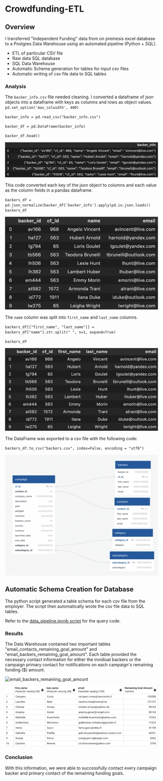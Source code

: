 # Crowdfunding-ETL

## Overview

I transferred "Independent Funding" data from on premesis excel database to a Postgres Data Warehouse using an automated pipeline (Python + SQL).
- ETL of particular CSV file
- Raw data SQL database
- SQL Data Warehouse
- Automatic Schema generation for tables for input csv files
- Automatic writing of csv file data to SQL tables

### Analysis

The `backer_info.csv` file needed cleaning. I converted a dataframe of json objects into a dataframe with keys as columns and rows as object values.
`pd.set_option('max_colwidth', 400)`

`backer_info = pd.read_csv("backer_info.csv")`

`backer_df = pd.DataFrame(backer_info)`

`backer_df.head()`

![backer_df](https://github.com/willmino/Crowdfunding-ETL/blob/main/images/backer_info.png)

This code converted each key of the json object to columns and each value as the column fields in a pandas dataframe.

`backers_df = pd.json_normalize(backer_df['backer_info'].apply(pd.io.json.loads))`
`backers_df`

![backer_info_df](https://github.com/willmino/Crowdfunding-ETL/blob/main/images/backers_d01.png)

The `name` column was split into `first_name` and `last_name` columns.

`backers_df[["first_name", "last_name"]] = backers_df["name"].str.split(" ", n=1, expand=True)`

`backers_df`

![backers_df](https://github.com/willmino/Crowdfunding-ETL/blob/main/images/backers_df.png)

The DataFrame was exported to a csv file with the following code:

`backers_df.to_csv("backers.csv", index=False, encoding = "utf8")`

![crowdfunding_db_relationships](https://github.com/willmino/Crowdfunding-ETL/blob/main/images/crowdfunding_db_relationships.png)

## Automatic Schema Creation for Database
The python script generated a table schema for each csv file from the employer.
The script then automatically wrote the csv file data to SQL tables.

Refer to the [data_pipeline.ipynb script](https://github.com/willmino/Crowdfunding-ETL/blob/main/scripts/data_pipeline.ipynb) for the query code.

### Results

The Data Warehouse contained two important tables "email_contacts_remaining_goal_amount" and "email_backers_remaining_goal_amount".
Each table provided the necessary contact information for either the invidiual backers or the campaign primary contact for notifications on each campaign's remaining funding ($) amount.

![email_backers_remaining_goal_amount](https://github.com/willmino/Crowdfunding-ETL/blob/main/images/email_backers_remaining_goal_amount.png)


![email_contacts_remaining_goal_amount](https://github.com/willmino/Crowdfunding-ETL/blob/main/images/email_contacts_remaining_goal_amount.png)

### Conclusion
With this information, we were able to successfully contact every campaign backer and primary contact of the remaining funding goals.
